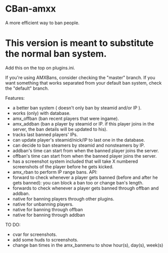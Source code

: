 # CBan-amxx

A more efficient way to ban people.
# This version is meant to substitute the normal ban system. 
Add this on the top on plugins.ini. 

If you're using AMXBans, consider checking the "master" branch. 
If you want something that works separated from your default ban system, check the "default" branch.

Features:
 - a better ban system ( doesn't only ban by steamid and/or IP ).
 - works (only) with database.
 - amx_offban (ban recent players that were ingame).
 - amx_addban (ban a player by steamid or IP. if this player joins in the server, the ban details will be updated to his).
 - tracks last banned players' IPs.
 - can update player's steamid/nick/IP to last one in the database.
 - can decide to ban steamers by steamid and nonsteamers by IP.
 - addban's time can start from when the banned player joins the server.
 - offban's time can start from when the banned player joins the server.
 - has a screenshot system included that will take X numbered screenshots of the player before he gets kicked.
 - amx_rban to perform IP range bans.
API:
 - forward to check whenever a player gets banned (before and after he gets banned): you can block a ban too or change ban's length.
 - forwards to check whenever a player gets banned through offban and addban.
 - native for banning players through other plugins.
 - native for unbanning players.
 - native for banning through offban 
 - native for banning through addban  
   
TO DO:
 - cvar for screenshots.
 - add some huds to screenshots.
 - change ban times in the amx_banmenu to show hour(s), day(s), week(s)
